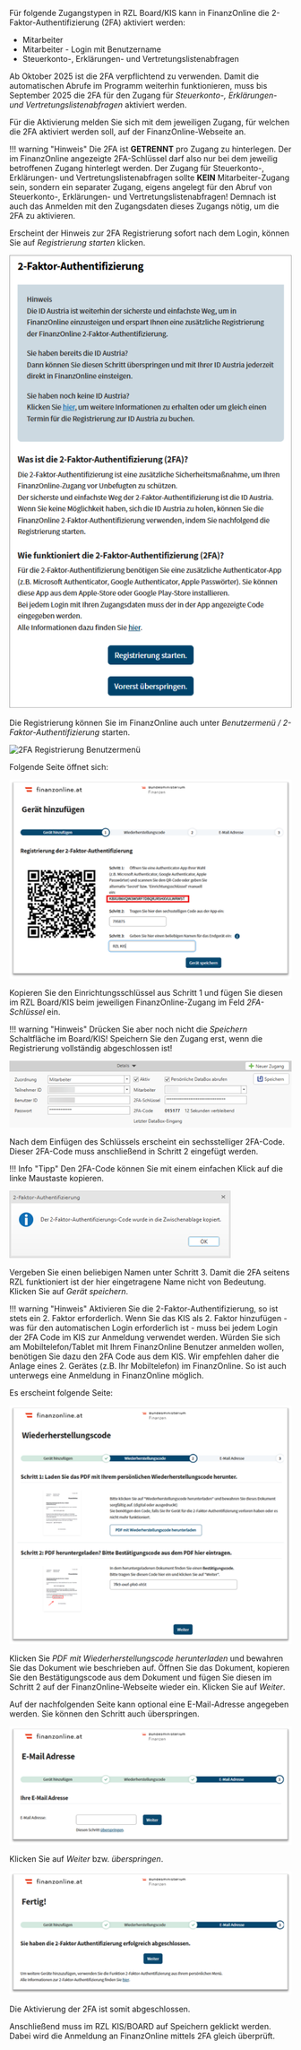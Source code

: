 Für folgende Zugangstypen in RZL Board/KIS kann in FinanzOnline die 2-Faktor-Authentifizierung (2FA) aktiviert werden:

* Mitarbeiter
* Mitarbeiter - Login mit Benutzername
* Steuerkonto-, Erklärungen- und Vertretungslistenabfragen

Ab Oktober 2025 ist die 2FA verpflichtend zu verwenden. Damit die automatischen Abrufe im Programm weiterhin funktionieren, muss bis September 2025 die 2FA für den Zugang für *Steuerkonto-, Erklärungen- und Vertretungslistenabfragen* aktiviert werden.

Für die Aktivierung melden Sie sich mit dem jeweiligen Zugang, für welchen die 2FA aktiviert werden soll, auf der FinanzOnline-Webseite an.

!!! warning "Hinweis"
    Die 2FA ist **GETRENNT** pro Zugang zu hinterlegen. Der im FinanzOnline angezeigte 2FA-Schlüssel darf also nur bei dem jeweilig betroffenen Zugang hinterlegt werden. Der Zugang für Steuerkonto-, Erklärungen- und Vertretungslistenabfragen sollte **KEIN** Mitarbeiter-Zugang sein, sondern ein separater Zugang, eigens angelegt für den Abruf von Steuerkonto-, Erklärungen- und Vertretungslistenabfragen! Demnach ist auch das Anmelden mit den Zugangsdaten dieses Zugangs nötig, um die 2FA zu aktivieren.

Erscheint der Hinweis zur 2FA Registrierung sofort nach dem Login, können Sie auf *Registrierung starten* klicken.

![2FA Registrierung starten nach Anmeldung](<img/2FA Registrierung.png>)

Die Registrierung können Sie im FinanzOnline auch unter *Benutzermenü / 2-Faktor-Authentifizierung* starten.

![2FA Registrierung Benutzermenü](<img/2FA Registrierung Benutzermenü.png>)

Folgende Seite öffnet sich:

![Gerät hinzufügen](<img/Gerät hinzufügen.png>)

Kopieren Sie den Einrichtungsschlüssel aus Schritt 1 und fügen Sie diesen im RZL Board/KIS beim jeweiligen FinanzOnline-Zugang im Feld *2FA-Schlüssel* ein. 

!!! warning "Hinweis"
    Drücken Sie aber noch nicht die *Speichern* Schaltfläche im Board/KIS!
    Speichern Sie den Zugang erst, wenn die Registrierung vollständig abgeschlossen ist! 

![2FA Schlüssel KIS](<img/FinOnZugang KIS.png>)

Nach dem Einfügen des Schlüssels erscheint ein sechsstelliger 2FA-Code. Dieser 2FA-Code muss anschließend in Schritt 2 eingefügt werden.

!!! Info "Tipp"
    Den 2FA-Code können Sie mit einem einfachen Klick auf die linke Maustaste kopieren.

![2FA-Code in Zwischenablage](<img/2FA Info wg. Code.png>)

Vergeben Sie einen beliebigen Namen unter Schritt 3. Damit die 2FA seitens RZL funktioniert ist der hier eingetragene Name nicht von Bedeutung.
Klicken Sie auf *Gerät speichern*.

!!! warning "Hinweis"
    Aktivieren Sie die 2-Faktor-Authentifizierung, so ist stets ein 2. Faktor erforderlich. Wenn Sie das KIS als 2. Faktor hinzufügen - was für den automatischen Login erforderlich ist - muss bei jedem Login der 2FA Code im KIS zur Anmeldung verwendet werden. Würden Sie sich am Mobiltelefon/Tablet mit Ihrem FinanzOnline Benutzer anmelden wollen, benötigen Sie dazu den 2FA Code aus dem KIS.
    Wir empfehlen daher die Anlage eines 2. Gerätes (z.B. Ihr Mobiltelefon) im FinanzOnline. So ist auch unterwegs eine Anmeldung in FinanzOnline möglich.

Es erscheint folgende Seite:

![Wiederherstellungscode](<img/Wiederherstellungscode.png>)

Klicken Sie *PDF mit Wiederherstellungscode herunterladen* und bewahren Sie das Dokument wie beschrieben auf. 
Öffnen Sie das Dokument, kopieren Sie den Bestätigungscode aus dem Dokument und fügen Sie diesen im Schritt 2 auf der FinanzOnline-Webseite wieder ein. Klicken Sie auf *Weiter*.

Auf der nachfolgenden Seite kann optional eine E-Mail-Adresse angegeben werden. Sie können den Schritt auch überspringen.

![E-Mail angeben](<img/E-Mail.png>)

Klicken Sie auf *Weiter* bzw. *überspringen*.

![2FA erfolgreich Seite](<img/2FA erfolgreich.png>)

Die Aktivierung der 2FA ist somit abgeschlossen.

Anschließend muss im RZL KIS/BOARD auf Speichern geklickt werden. Dabei wird die Anmeldung an FinanzOnline mittels 2FA gleich überprüft.
